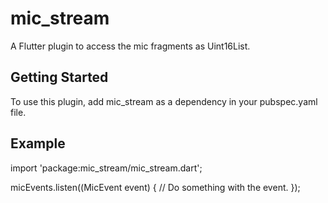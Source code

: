 # mic_stream

A Flutter plugin to access the mic fragments as Uint16List.

## Getting Started

To use this plugin, add mic_stream as a dependency in your pubspec.yaml file.

## Example

import 'package:mic_stream/mic_stream.dart';

micEvents.listen((MicEvent event) {
 // Do something with the event.
});

